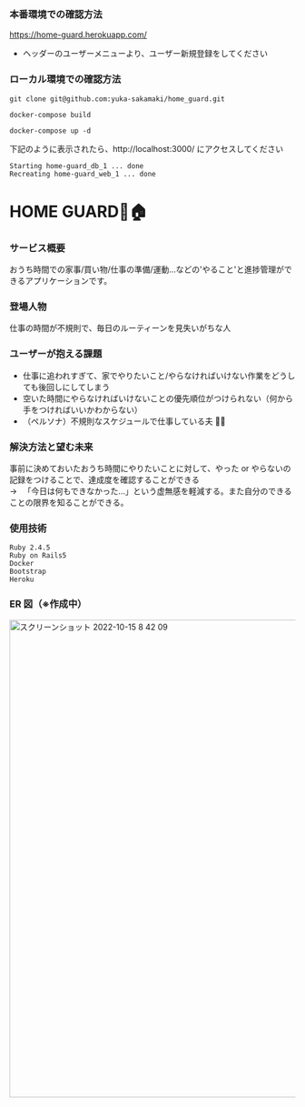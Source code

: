 ### 本番環境での確認方法

https://home-guard.herokuapp.com/

- ヘッダーのユーザーメニューより、ユーザー新規登録をしてください

### ローカル環境での確認方法

```
git clone git@github.com:yuka-sakamaki/home_guard.git
```

```
docker-compose build
```

```
docker-compose up -d
```

下記のように表示されたら、http://localhost:3000/
にアクセスしてください

```
Starting home-guard_db_1 ... done
Recreating home-guard_web_1 ... done
```

# HOME GUARD👮🏠

### サービス概要

おうち時間での家事/買い物/仕事の準備/運動...などの'やること'と進捗管理ができるアプリケーションです。

### 登場人物

仕事の時間が不規則で、毎日のルーティーンを見失いがちな人

### ユーザーが抱える課題

- 仕事に追われすぎて、家でやりたいこと/やらなければいけない作業をどうしても後回しにしてしまう
- 空いた時間にやらなければいけないことの優先順位がつけられない（何から手をつければいいかわからない）
- （ペルソナ）不規則なスケジュールで仕事している夫 🙋‍♂️

### 解決方法と望む未来

事前に決めておいたおうち時間にやりたいことに対して、やった or やらないの記録をつけることで、達成度を確認することができる　</br>
→ 　「今日は何もできなかった...」という虚無感を軽減する。また自分のできることの限界を知ることができる。

### 使用技術

```
Ruby 2.4.5
Ruby on Rails5
Docker
Bootstrap
Heroku
```

### ER 図（※作成中）

<img width="840" alt="スクリーンショット 2022-10-15 8 42 09" src="https://user-images.githubusercontent.com/69895997/195958456-89c89f7c-602a-46a4-9322-accbb9b0b929.png">
